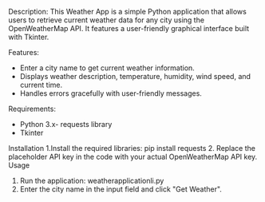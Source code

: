  Description:
 This Weather App is a simple Python application that allows users to
 retrieve current weather data for any city using the OpenWeatherMap
 API. It features a user-friendly graphical interface built with Tkinter.

 Features:
 - Enter a city name to get current weather information.
 - Displays weather description, temperature, humidity, wind speed, and
 current time.
 - Handles errors gracefully with user-friendly messages.

 Requirements:
 - Python 3.x- requests library
 - Tkinter
 
 Installation
 1.Install the required libraries:
 pip install requests
 2. Replace the placeholder API key in the code with your actual
 OpenWeatherMap API key.
 Usage
 1. Run the application:
 weatherapplicationli.py
 2. Enter the city name in the input field and click "Get Weather".